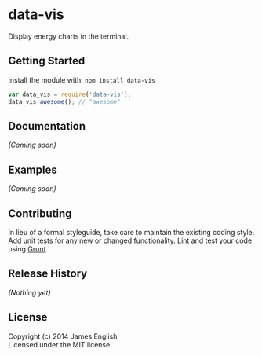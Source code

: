 # data-vis

Display energy charts in the terminal.

## Getting Started
Install the module with: `npm install data-vis`

```javascript
var data_vis = require('data-vis');
data_vis.awesome(); // "awesome"
```

## Documentation
_(Coming soon)_

## Examples
_(Coming soon)_

## Contributing
In lieu of a formal styleguide, take care to maintain the existing coding style. Add unit tests for any new or changed functionality. Lint and test your code using [Grunt](http://gruntjs.com/).

## Release History
_(Nothing yet)_

## License
Copyright (c) 2014 James English  
Licensed under the MIT license.
